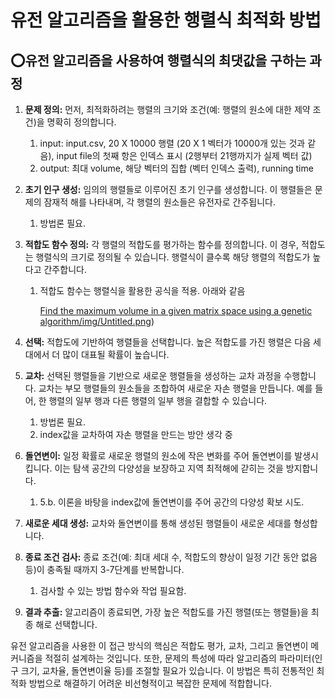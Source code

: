 # 유전 알고리즘을 활용한 행렬식 최적화 방법

## ⭕유전 알고리즘을 사용하여 행렬식의 최댓값을 구하는 과정

1. **문제 정의:** 먼저, 최적화하려는 행렬의 크기와 조건(예: 행렬의 원소에 대한 제약 조건)을 명확히 정의합니다.
    1. input: input.csv, 20 X 10000 행렬 (20 X 1 벡터가 10000개 있는 것과 같음),
    input file의 첫째 항은 인덱스 표시 (2행부터 21행까지가 실제 벡터 값)
    2. output: 최대 volume, 해당 벡터의 집합 (벡터 인덱스 출력), running time
2. **초기 인구 생성:** 임의의 행렬들로 이루어진 초기 인구를 생성합니다. 이 행렬들은 문제의 잠재적 해를 나타내며, 각 행렬의 원소들은 유전자로 간주됩니다.
    1. 방법론 필요.
3. **적합도 함수 정의:** 각 행렬의 적합도를 평가하는 함수를 정의합니다. 이 경우, 적합도는 행렬식의 크기로 정의될 수 있습니다. 행렬식이 클수록 해당 행렬의 적합도가 높다고 간주합니다.
    1. 적합도 함수는 행렬식을 활용한 공식을 적용. 아래와 같음
        
        [Find the maximum volume in a given matrix space using a genetic algorithm/img/Untitled.png](https://github.com/KimGiheung/Algorithm/blob/32e9c045252072c23723c69243835551b52c0056/Find%20the%20maximum%20volume%20in%20a%20given%20matrix%20space%20using%20a%20genetic%20algorithm/img/Untitled.png))
        
4. **선택:** 적합도에 기반하여 행렬들을 선택합니다. 높은 적합도를 가진 행렬은 다음 세대에서 더 많이 대표될 확률이 높습니다.
5. **교차:** 선택된 행렬들을 기반으로 새로운 행렬들을 생성하는 교차 과정을 수행합니다. 교차는 부모 행렬들의 원소들을 조합하여 새로운 자손 행렬을 만듭니다. 예를 들어, 한 행렬의 일부 행과 다른 행렬의 일부 행을 결합할 수 있습니다.
    1. 방법론 필요.
    2. index값을 교차하여 자손 행렬을 만드는 방안 생각 중
6. **돌연변이:** 일정 확률로 새로운 행렬의 원소에 작은 변화를 주어 돌연변이를 발생시킵니다. 이는 탐색 공간의 다양성을 보장하고 지역 최적해에 갇히는 것을 방지합니다.
    1. 5.b. 이론을 바탕을 index값에 돌연변이를 주어 공간의 다양성 확보 시도.
7. **새로운 세대 생성:** 교차와 돌연변이를 통해 생성된 행렬들이 새로운 세대를 형성합니다.
8. **종료 조건 검사:** 종료 조건(예: 최대 세대 수, 적합도의 향상이 일정 기간 동안 없음 등)이 충족될 때까지 3-7단계를 반복합니다.
    1. 검사할 수 있는 방법 함수와 작업 필요함.
9. **결과 추출:** 알고리즘이 종료되면, 가장 높은 적합도를 가진 행렬(또는 행렬들)을 최종 해로 선택합니다.

유전 알고리즘을 사용한 이 접근 방식의 핵심은 적합도 평가, 교차, 그리고 돌연변이 메커니즘을 적절히 설계하는 것입니다. 또한, 문제의 특성에 따라 알고리즘의 파라미터(인구 크기, 교차율, 돌연변이율 등)를 조절할 필요가 있습니다. 이 방법은 특히 전통적인 최적화 방법으로 해결하기 어려운 비선형적이고 복잡한 문제에 적합합니다.
